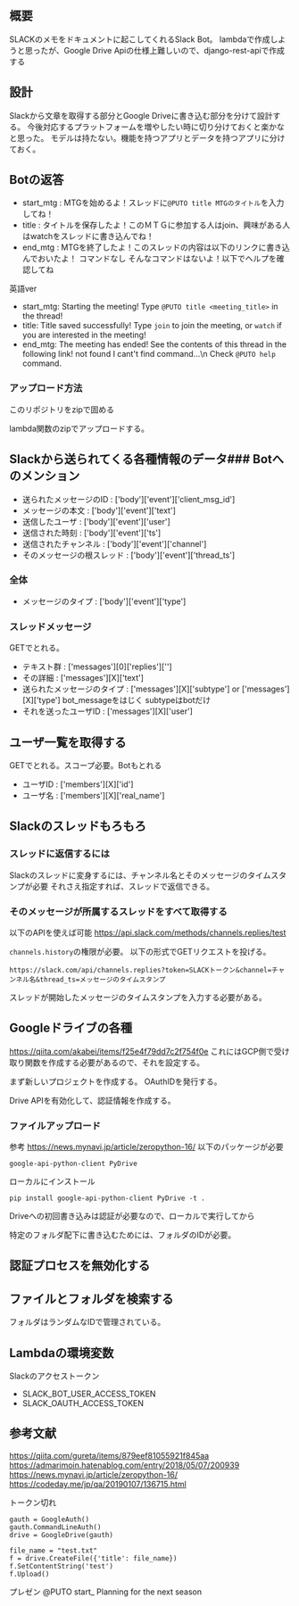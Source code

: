 ## 概要
SLACKのメモをドキュメントに起こしてくれるSlack Bot。
lambdaで作成しようと思ったが、Google Drive Apiの仕様上難しいので、django-rest-apiで作成する

## 設計
Slackから文章を取得する部分とGoogle Driveに書き込む部分を分けて設計する。
今後対応するプラットフォームを増やしたい時に切り分けておくと楽かなと思った。
モデルは持たない。機能を持つアプリとデータを持つアプリに分けておく。


## Botの返答
- start_mtg : MTGを始めるよ！スレッドに```@PUTO title MTGのタイトル```を入力してね！
- title : タイトルを保存したよ！このＭＴＧに参加する人はjoin、興味がある人はwatchをスレッドに書き込んでね！
- end_mtg : MTGを終了したよ！このスレッドの内容は以下のリンクに書き込んでおいたよ！
コマンドなし
そんなコマンドはないよ！以下でヘルプを確認してね

英語ver
- start_mtg: Starting the meeting! Type `@PUTO title <meeting_title>` in the thread!
- title: Title saved successfully! Type `join` to join the meeting, or `watch` if you are interested in the meeting!
- end_mtg: The meeting has ended! See the contents of this thread in the following link!
not found
I cant't find command...\n
Check `@PUTO help` command.

### アップロード方法
このリポジトリをzipで固める

lambda関数のzipでアップロードする。

## Slackから送られてくる各種情報のデータ### Botへのメンション
- 送られたメッセージのID : ['body']['event']['client_msg_id']
- メッセージの本文 : ['body']['event']['text']
- 送信したユーザ : ['body']['event']['user']
- 送信された時刻 : ['body']['event']['ts']
- 送信されたチャンネル : ['body']['event']['channel']
- そのメッセージの根スレッド : ['body']['event']['thread_ts']

### 全体
- メッセージのタイプ : ['body']['event']['type']

### スレッドメッセージ
GETでとれる。
- テキスト群 : ['messages'][0]['replies']['']
- その詳細 : ['messages'][X]['text']
- 送られたメッセージのタイプ : ['messages'][X]['subtype'] or ['messages'][X]['type']
bot_messageをはじく
subtypeはbotだけ
- それを送ったユーザID : ['messages'][X]['user']

## ユーザ一覧を取得する
GETでとれる。スコープ必要。Botもとれる
- ユーザID : ['members'][X]['id']
- ユーザ名 : ['members'][X]['real_name']

## Slackのスレッドもろもろ
### スレッドに返信するには
Slackのスレッドに変身するには、チャンネル名とそのメッセージのタイムスタンプが必要
それさえ指定すれば、スレッドで返信できる。

### そのメッセージが所属するスレッドをすべて取得する
以下のAPIを使えば可能
https://api.slack.com/methods/channels.replies/test

`channels.history`の権限が必要。
以下の形式でGETリクエストを投げる。
```
https://slack.com/api/channels.replies?token=SLACKトークン&channel=チャンネル名&thread_ts=メッセージのタイムスタンプ
```
スレッドが開始したメッセージのタイムスタンプを入力する必要がある。

## Googleドライブの各種
https://qiita.com/akabei/items/f25e4f79dd7c2f754f0e
これにはGCP側で受け取り関数を作成する必要があるので、それを設定する。

まず新しいプロジェクトを作成する。
OAuthIDを発行する。

Drive APIを有効化して、認証情報を作成する。
### ファイルアップロード
参考
https://news.mynavi.jp/article/zeropython-16/
以下のパッケージが必要
```
google-api-python-client PyDrive
```

ローカルにインストール
```
pip install google-api-python-client PyDrive -t .
```

Driveへの初回書き込みは認証が必要なので、ローカルで実行してから

特定のフォルダ配下に書き込むためには、フォルダのIDが必要。

## 認証プロセスを無効化する

## ファイルとフォルダを検索する
フォルダはランダムなIDで管理されている。

## Lambdaの環境変数
Slackのアクセストークン
- SLACK_BOT_USER_ACCESS_TOKEN
- SLACK_OAUTH_ACCESS_TOKEN

## 参考文献
https://qiita.com/gureta/items/879eef81055921f845aa
https://admarimoin.hatenablog.com/entry/2018/05/07/200939
https://news.mynavi.jp/article/zeropython-16/
https://codeday.me/jp/qa/20190107/136715.html

トークン切れ
<!-- def save_text_file(folder_id, text, title="title_not_found"): -->
    gauth = GoogleAuth()
    gauth.CommandLineAuth()
    drive = GoogleDrive(gauth)

    file_name = "test.txt"
    f = drive.CreateFile({'title': file_name})
    f.SetContentString('test')
    f.Upload()


プレゼン
@PUTO start_
Planning for the next season